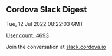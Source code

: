 ## Cordova Slack Digest
Tue, 12 Jul 2022 08:22:03 GMT

[User count: 4693](https://cordova.slack.com/)


Join the conversation at [slack.cordova.io](http://slack.cordova.io/)
